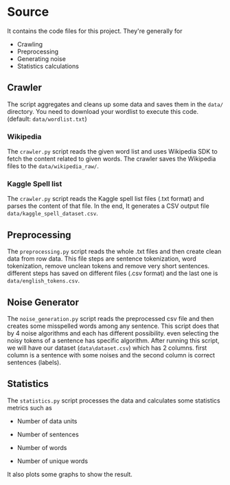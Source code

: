 # Source

It contains the code files for this project. They're generally for

- Crawling
- Preprocessing
- Generating noise
- Statistics calculations

## Crawler

The script aggregates and cleans up some data and saves them in the `data/` directory. You need to download your wordlist to execute this code. (default: `data/wordlist.txt`)

### Wikipedia

The `crawler.py` script reads the given word list and uses Wikipedia SDK to fetch the content related to given words. The crawler saves the Wikipedia files to the `data/wikipedia_raw/`.

### Kaggle Spell list

The `crawler.py` script reads the Kaggle spell list files (.txt format) and parses the content of that file. In the end, It generates a CSV output file `data/kaggle_spell_dataset.csv`.

## Preprocessing

The `preprocessing.py` script reads the whole .txt files and then create clean data from row data. This file steps are sentence tokenization, word tokenization, remove unclean tokens and remove very short sentences. different steps has saved on different files (.csv format) and the last one is `data/english_tokens.csv`.

## Noise Generator

The `noise_generation.py` script reads the preprocessed csv file and then creates some misspelled words among any sentence. This script does that by 4 noise algorithms and each has different possibility. even selecting the noisy tokens of a sentence has specific algorithm. After running this script, we will have our dataset (`data\dataset.csv`) which has 2 columns. first column is a sentence with some noises and the second column is correct sentences (labels).

## Statistics

The `statistics.py` script processes the data and calculates some statistics metrics such as

- Number of data units

- Number of sentences 

- Number of words

- Number of unique words

It also plots some graphs to show the result.
